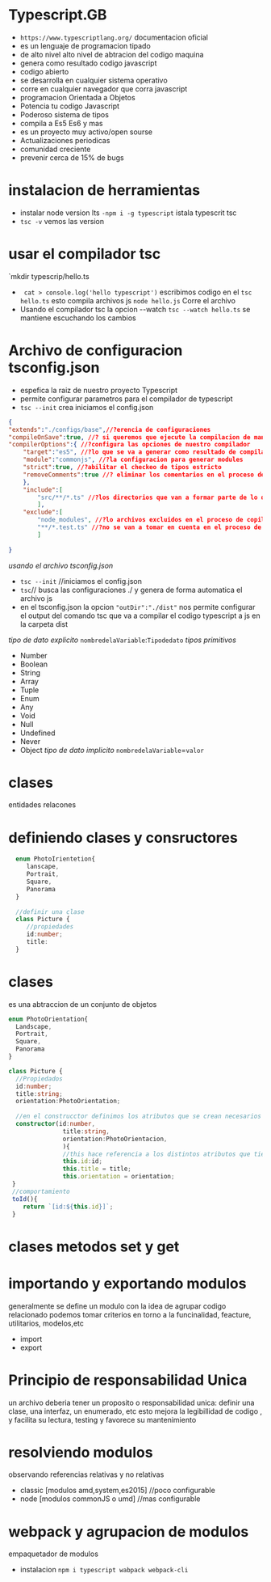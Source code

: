 # Typescript.__GB__
- `https://www.typescriptlang.org/` documentacion oficial
- es un lenguaje de programacion tipado 
- de alto nivel alto nivel de abtracion del codigo maquina
- genera como resultado codigo javascript
- codigo abierto
- se desarrolla en cualquier sistema operativo
- corre en cualquier navegador que corra javascript
- programacion Orientada a Objetos
- Potencia tu codigo Javascript
- Poderoso sistema de tipos
- compila a Es5 Es6 y mas
- es un proyecto muy activo/open sourse
- Actualizaciones periodicas
- comunidad creciente
- prevenir cerca de 15% de bugs
# instalacion de herramientas
- instalar node version lts
`-npm i -g typescript` istala typescrit tsc
- `tsc -v` vemos las version
# usar el compilador tsc
`mkdir typescrip/hello.ts
- ` cat > console.log('hello typescript')` escribimos codigo en el 
`tsc hello.ts` esto compila archivos js
`node hello.js` Corre el archivo 
- Usando el compilador tsc la opcion --watch
`tsc --watch hello.ts` se mantiene escuchando los cambios

# Archivo de configuracion tsconfig.json
- espefica la raiz de nuestro proyecto Typescript
- permite configurar parametros para el compilador de typescript
- `tsc --init` crea iniciamos el config.json
```json
{
"extends":"./configs/base",//?erencia de configuraciones
"compileOnSave":true, //? si queremos que ejecute la compilacion de manera automatica cuando guardemos cambios en nuestros archivos
"compilerOptions":{ //?configura las opciones de nuestro compilador
    "target":"es5", //?lo que se va a generar como resultado de compilacion
    "module":"commonjs", //?la configuracion para generar modules
    "strict":true, //?abilitar el checkeo de tipos estricto
    "removeComments":true //? eliminar los comentarios en el proceso de copilacion
    },
    "include":[
        "src/**/*.ts" //?los directorios que van a formar parte de lo que procesa el compilador
        ],
    "exclude":[
        "node_modules", //?lo archivos excluidos en el proceso de copilacion
        "**/*.test.ts" //?no se van a tomar en cuenta en el proceso de compilacion
        ]
        
}
```
*usando el archivo tsconfig.json*
- `tsc --init` //iniciamos el config.json
- `tsc`// busca las configuraciones ./ y genera de forma automatica el archivo js
- en el tsconfig.json la opcion `"outDir":"./dist"` nos permite
configurar el output del comando tsc que va a compilar el codigo
typescript a js en la carpeta dist 

*tipo de dato explicito*
`nombredelaVariable`:`Tipodedato`
*tipos primitivos*
- Number
- Boolean
- String
- Array
- Tuple
- Enum
- Any
- Void
- Null
- Undefined
- Never
- Object
*tipo de dato implicito*
`nombredelaVariable`=`valor`


# clases
entidades relacones
# definiendo clases y consructores
```typescript
  enum PhotoIrientetion{
     lanscape,
     Portrait,
     Square,
     Panorama
  }
  
  //definir una clase
  class Picture {
     //propiedades
     id:number;
     title:
  }
```

# clases 
es una abtraccion de un conjunto de objetos
```typescript
enum PhotoOrientation{
  Landscape,
  Portrait,
  Square,
  Panorama
}

class Picture {
  //Propiedados
  id:number;
  title:string;
  orientation:PhotoOrientation;
  
  //en el construcctor definimos los atributos que se crean necesarios para poder dfefir nuestro objeto
  constructor(id:number,
               title:string,
               orientation:PhotoOrientacion,
               ){
               //this hace referencia a los distintos atributos que tiene nuestra clase
               this.id:id;
               this.title = title;
               this.orientation = orientation;
 }
 //comportamiento
 toId(){
    return `[id:${this.id}]`;
 }
```
# clases metodos set y get

# importando y exportando modulos
generalmente se define un modulo con la idea de agrupar codigo relacionado 
podemos tomar criterios en torno a la funcinalidad, feacture, utilitarios, modelos,etc
- import
- export

# Principio de responsabilidad Unica
un archivo deberia tener un proposito o responsabilidad unica: definir una clase, una interfaz, un enumerado, etc
esto mejora la legibillidad de codigo , y facilita su lectura, testing y favorece su mantenimiento

# resolviendo modulos
observando referencias relativas y no relativas
- classic [modulos amd,system,es2015] //poco configurable
- node [modulos commonJS o umd] //mas configurable

# webpack y agrupacion de modulos
empaquetador de modulos
- instalacion `npm i typescript wabpack webpack-cli`

